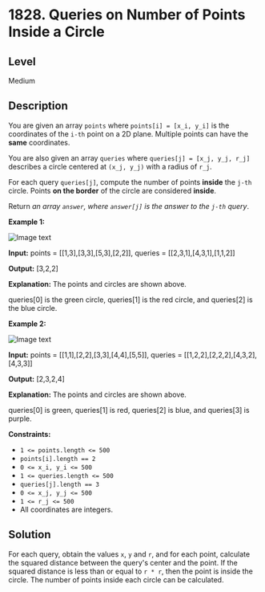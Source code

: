 # 1828. Queries on Number of Points Inside a Circle
## Level
Medium

## Description
You are given an array `points` where `points[i] = [x_i, y_i]` is the coordinates of the `i-th` point on a 2D plane. Multiple points can have the **same** coordinates.

You are also given an array `queries` where `queries[j] = [x_j, y_j, r_j]` describes a circle centered at `(x_j, y_j)` with a radius of `r_j`.

For each query `queries[j]`, compute the number of points **inside** the `j-th` circle. Points **on the border** of the circle are considered **inside**.

Return *an array `answer`, where `answer[j]` is the answer to the `j-th` query*.

**Example 1:**

![Image text](https://assets.leetcode.com/uploads/2021/03/25/chrome_2021-03-25_22-34-16.png)

**Input:** points = [[1,3],[3,3],[5,3],[2,2]], queries = [[2,3,1],[4,3,1],[1,1,2]]

**Output:** [3,2,2]

**Explanation:** The points and circles are shown above.

queries[0] is the green circle, queries[1] is the red circle, and queries[2] is the blue circle.

**Example 2:**

![Image text](https://assets.leetcode.com/uploads/2021/03/25/chrome_2021-03-25_22-42-07.png)

**Input:** points = [[1,1],[2,2],[3,3],[4,4],[5,5]], queries = [[1,2,2],[2,2,2],[4,3,2],[4,3,3]]

**Output:** [2,3,2,4]

**Explanation:** The points and circles are shown above.

queries[0] is green, queries[1] is red, queries[2] is blue, and queries[3] is purple.

**Constraints:**

* `1 <= points.length <= 500`
* `points[i].length == 2`
* `0 <= x_i, y​​​​​​_i <= 500`
* `1 <= queries.length <= 500`
* `queries[j].length == 3`
* `0 <= x_j, y_j <= 500`
* `1 <= r_j <= 500`
* All coordinates are integers.

## Solution
For each query, obtain the values `x`, `y` and `r`, and for each point, calculate the squared distance between the query's center and the point. If the squared distance is less than or equal to `r * r`, then the point is inside the circle. The number of points inside each circle can be calculated.
